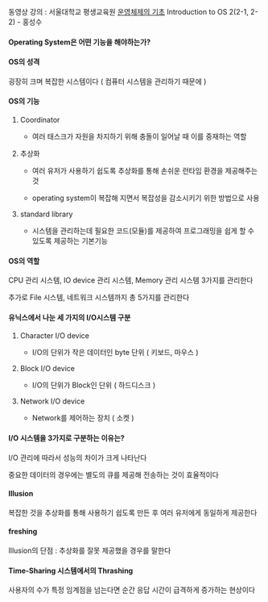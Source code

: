 동영상 강의 : 서울대학교 평생교육원 [운영체제의 기초](http://snui.snu.ac.kr/ocw/index.php?mode=view&id=627) Introduction to OS 2(2-1, 2-2) - 홍성수

<h4>Operating System은 어떤 기능을 해야하는가?</h4>

<h4>OS의 성격</h4>

굉장히 크며 복잡한 시스템이다 ( 컴퓨터 시스템을 관리하기 때문에 )

<h4>OS의 기능</h4>

1. Coordinator

    - 여러 태스크가 자원을 차지하기 위해 충돌이 일어날 때 이를 중재하는 역할

2. 추상화

    - 여러 유저가 사용하기 쉽도록 추상화를 통해 손쉬운 런타임 환경을 제공해주는 것

    - operating system이 복잡해 지면서 복잡성을 감소시키기 위한 방법으로 사용

3. standard library

    - 시스템을 관리하는데 필요한 코드(모듈)를 제공하여 프로그래밍을 쉽게 할 수 있도록 제공하는 기본기능

<h4>OS의 역할</h4>

CPU 관리 시스템, IO device 관리 시스템, Memory 관리 시스템 3가지를 관리한다

추가로 File 시스템, 네트워크 시스템까지 총 5가지를 관리한다


<h4>유닉스에서 나눈 세 가지의 I/O시스템 구분</h4>

1. Character I/O device
    - I/O의 단위가 작은 데이터인 byte 단위 ( 키보드, 마우스 )

2. Block I/O device
    - I/O의 단위가 Block인 단위 ( 하드디스크 )

3. Network I/O device
    - Network를 제어하는 장치 ( 소켓 )


<h4>I/O 시스템을 3가지로 구분하는 이유는?</h4>

I/O 관리에 따라서 성능의 차이가 크게 나타난다

중요한 데이터의 경우에는 별도의 큐를 제공해 전송하는 것이 효율적이다


<h4>Illusion</h4>

복잡한 것을 추상화를 통해 사용하기 쉽도록 만든 후 여러 유저에게 동일하게 제공한다


<h4>freshing</h4>

Illusion의 단점 : 추상화를 잘못 제공했을 경우를 말한다


<h4>Time-Sharing 시스템에서의 Thrashing</h4>

사용자의 수가 특정 임계점을 넘는다면 순간 응답 시간이 급격하게 증가하는 현상이다



